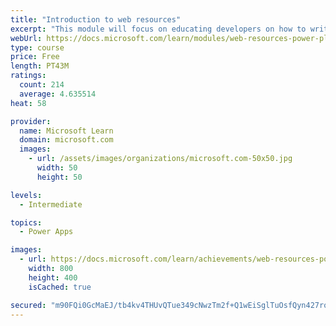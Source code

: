 ```yaml
---
title: "Introduction to web resources"
excerpt: "This module will focus on educating developers on how to write HTML web resources in support of presenting custom presentation logic within the Microsoft Power Platform user experience."
webUrl: https://docs.microsoft.com/learn/modules/web-resources-power-platform/
type: course
price: Free
length: PT43M
ratings:
  count: 214
  average: 4.635514
heat: 58

provider:
  name: Microsoft Learn
  domain: microsoft.com
  images:
    - url: /assets/images/organizations/microsoft.com-50x50.jpg
      width: 50
      height: 50

levels:
  - Intermediate

topics:
  - Power Apps

images:
  - url: https://docs.microsoft.com/learn/achievements/web-resources-power-platform-social.png
    width: 800
    height: 400
    isCached: true

secured: "m90FQi0GcMaEJ/tb4kv4THUvQTue349cNwzTm2f+Q1wEiSglTuOsfQyn427roZ6+j3zI+Tz0jVLH/ldA4J+UBmVBnTwVBwiuy4vMtLGhABZbWryP0tjph5H4KF4iNKTl6JCv69jZyBtR3O4Ax0DpHYGgaQ6ORZCk84oQXHsyLnjujR2QWMlxRYe+bOB0B0gi1Fi76Aa7Zv+ERGvGjHE9rxwPfvk99KJi1mzqAQE8WPH+aaJOAv8zbHOQQuuKQ7gJLpFb27mApz2ybvCXG/M07hVEWrZ1sHQmCnTiKZap5SxGwSc4agHWmw0HlfnoJVy+jxrJE8pDs0DomsHD71EW7oWqwN0vixRPgOLSegarlrfc/Y/Fe7R+mEfVv+VroOEnZmyP/vWLcsSJ+9heDB5aKQ==;4n/0LinBc97OtwUR0u87dw=="
---
```


